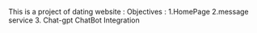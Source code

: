 This is a project of dating website :
      Objectives : 
        1.HomePage
        2.message service
        3. Chat-gpt ChatBot Integration
